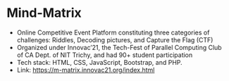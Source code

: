 # Mind-Matrix

- Online Competitive Event Platform constituting three categories of challenges: Riddles, Decoding pictures, and Capture the Flag (CTF)
- Organized under Innovac’21, the Tech-Fest of Parallel Computing Club of CA Dept. of NIT Trichy, and had 90+ student participation
- Tech stack: HTML, CSS, JavaScript, Bootstrap, and PHP.
- Link: https://m-matrix.innovac21.org/index.html
